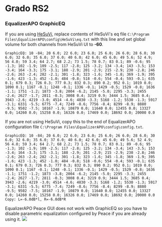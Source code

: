 # Grado RS2
### EqualizerAPO GraphicEQ
If you are using [HeSuVi](https://sourceforge.net/projects/hesuvi/), replace contents of HeSuVi's eq file `C:\Program Files\EqualizerAPO\config\HeSuVi\eq.txt` with this line and set global volume for both channels from HeSuVi UI to **-60**.
```
GraphicEQ: 10 -84; 20 6.0; 22 6.0; 23 6.0; 25 6.0; 26 6.0; 28 6.0; 30 6.0; 32 6.0; 35 6.0; 37 6.0; 40 6.0; 42 6.0; 45 6.0; 49 5.6; 52 4.9; 56 4.0; 59 3.4; 64 2.7; 68 2.2; 73 1.5; 78 0.7; 83 0.1; 89 -0.6; 95 -1.3; 102 -1.9; 109 -2.5; 117 -2.8; 125 -3.2; 134 -3.4; 143 -3.5; 153 -3.4; 164 -3.3; 175 -3.1; 188 -2.9; 201 -2.9; 215 -2.9; 230 -2.8; 246 -2.6; 263 -2.4; 282 -2.1; 301 -1.8; 323 -1.6; 345 -1.8; 369 -1.9; 395 -1.6; 423 -1.3; 452 -1.0; 484 -0.8; 518 -0.6; 554 -0.4; 593 -0.1; 635 0.1; 679 0.3; 726 0.3; 777 0.3; 832 0.3; 890 0.2; 952 0.1; 1019 0.0; 1090 0.1; 1167 -0.1; 1248 -0.1; 1336 -0.1; 1429 -0.5; 1529 -0.8; 1636 -1.1; 1751 -1.2; 1873 -3.8; 2004 -6.2; 2145 -5.0; 2295 -3.3; 2455 -2.4; 2627 -1.7; 2811 -0.3; 3008 0.4; 3219 0.9; 3444 1.5; 3685 0.4; 3943 -2.6; 4219 -3.0; 4514 -4.6; 4830 -3.3; 5168 -1.2; 5530 -1.3; 5917 -3.1; 6331 -5.5; 6775 -7.4; 7249 -8.6; 7756 -8.4; 8299 -8.9; 8880 -9.5; 9502 -7.5; 10167 -1.9; 10879 0.0; 11640 0.0; 12455 0.0; 13327 0.0; 14260 0.0; 15258 0.0; 16326 0.0; 17469 0.0; 18692 0.0; 20000 0.0
```
If you are not using HeSuVi, copy this to the end of EqualizerAPO configuration file `C:\Program Files\EqualizerAPO\config\config.txt`.
```
GraphicEQ: 10 -84; 20 6.0; 22 6.0; 23 6.0; 25 6.0; 26 6.0; 28 6.0; 30 6.0; 32 6.0; 35 6.0; 37 6.0; 40 6.0; 42 6.0; 45 6.0; 49 5.6; 52 4.9; 56 4.0; 59 3.4; 64 2.7; 68 2.2; 73 1.5; 78 0.7; 83 0.1; 89 -0.6; 95 -1.3; 102 -1.9; 109 -2.5; 117 -2.8; 125 -3.2; 134 -3.4; 143 -3.5; 153 -3.4; 164 -3.3; 175 -3.1; 188 -2.9; 201 -2.9; 215 -2.9; 230 -2.8; 246 -2.6; 263 -2.4; 282 -2.1; 301 -1.8; 323 -1.6; 345 -1.8; 369 -1.9; 395 -1.6; 423 -1.3; 452 -1.0; 484 -0.8; 518 -0.6; 554 -0.4; 593 -0.1; 635 0.1; 679 0.3; 726 0.3; 777 0.3; 832 0.3; 890 0.2; 952 0.1; 1019 0.0; 1090 0.1; 1167 -0.1; 1248 -0.1; 1336 -0.1; 1429 -0.5; 1529 -0.8; 1636 -1.1; 1751 -1.2; 1873 -3.8; 2004 -6.2; 2145 -5.0; 2295 -3.3; 2455 -2.4; 2627 -1.7; 2811 -0.3; 3008 0.4; 3219 0.9; 3444 1.5; 3685 0.4; 3943 -2.6; 4219 -3.0; 4514 -4.6; 4830 -3.3; 5168 -1.2; 5530 -1.3; 5917 -3.1; 6331 -5.5; 6775 -7.4; 7249 -8.6; 7756 -8.4; 8299 -8.9; 8880 -9.5; 9502 -7.5; 10167 -1.9; 10879 0.0; 11640 0.0; 12455 0.0; 13327 0.0; 14260 0.0; 15258 0.0; 16326 0.0; 17469 0.0; 18692 0.0; 20000 0.0
Copy: L=-6.0dB*l, R=-6.0dB*R
```
EqualizerAPO Peace GUI does not work with GraphicEQ so you have to disable parametric equalization configured by Peace if you are already using it.
![](https://raw.githubusercontent.com/jaakkopasanen/AutoEq/master/results/Headphone.com/innerfidelity/onear/Grado%20RS2/Grado%20RS2.png)
